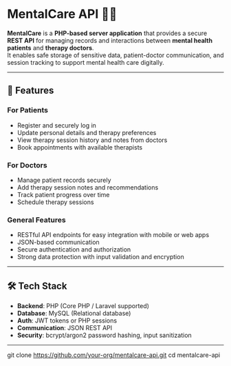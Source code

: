 # MentalCare API 🧠💬  

**MentalCare** is a **PHP-based server application** that provides a secure **REST API** for managing records and interactions between **mental health patients** and **therapy doctors**.  
It enables safe storage of sensitive data, patient-doctor communication, and session tracking to support mental health care digitally.  

---

## 🚀 Features  

### For Patients  
- Register and securely log in  
- Update personal details and therapy preferences  
- View therapy session history and notes from doctors  
- Book appointments with available therapists  

### For Doctors  
- Manage patient records securely  
- Add therapy session notes and recommendations  
- Track patient progress over time  
- Schedule therapy sessions  

### General Features  
- RESTful API endpoints for easy integration with mobile or web apps  
- JSON-based communication  
- Secure authentication and authorization  
- Strong data protection with input validation and encryption  

---

## 🛠️ Tech Stack  

- **Backend**: PHP (Core PHP / Laravel supported)  
- **Database**: MySQL (Relational database)  
- **Auth**: JWT tokens or PHP sessions  
- **Communication**: JSON REST API  
- **Security**: bcrypt/argon2 password hashing, input sanitization  

---
   git clone https://github.com/your-org/mentalcare-api.git
   cd mentalcare-api
